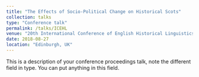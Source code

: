 ```yaml
---
title: "The Effects of Socio-Political Change on Historical Scots"
collection: talks
type: "Conference talk"
permalink: /talks/ICEHL
venue: "20th International Conference of English Historical Linguistics (ICEHL XX)"
date: 2018-08-27
location: "Edinburgh, UK"
---
```


This is a description of your conference proceedings talk, note the different field in type. You can put anything in this field.
